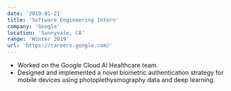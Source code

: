 ```yaml
---
date: '2019-01-21'
title: 'Software Engineering Intern'
company: 'Google'
location: 'Sunnyvale, CA'
range: 'Winter 2019'
url: 'https://careers.google.com/'
---
```


- Worked on the Google Cloud AI Healthcare team.
- Designed and implemented a novel biometric authentication strategy for mobile devices using photoplethysmography data and deep learning.
